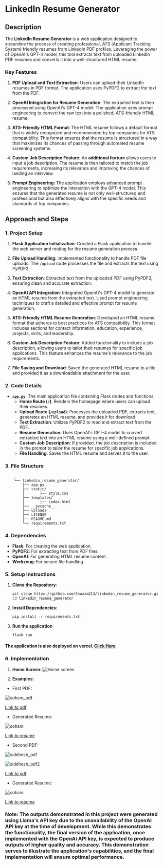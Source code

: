 # LinkedIn Resume Generator

## Description

The **LinkedIn Resume Generator** is a web application designed to streamline the process of creating professional, ATS (Applicant Tracking System) friendly resumes from LinkedIn PDF profiles. Leveraging the power of OpenAI's GPT-4 model, this tool extracts text from uploaded LinkedIn PDF resumes and converts it into a well-structured HTML resume.

### Key Features

1. **PDF Upload and Text Extraction**: Users can upload their LinkedIn resumes in PDF format. The application uses PyPDF2 to extract the text from the PDF.

2. **OpenAI Integration for Resume Generation**: The extracted text is then processed using OpenAI's GPT-4 model. The application uses prompt engineering to convert the raw text into a polished, ATS-friendly HTML resume.

3. **ATS-Friendly HTML Format**: The HTML resume follows a default format that is widely recognized and recommended by top companies for ATS compatibility. This format ensures that the resume is structured in a way that maximizes its chances of passing through automated resume screening systems.

4. **Custom Job Description Feature**: An **additional feature** allows users to input a job description. The resume is then tailored to match the job requirements, increasing its relevance and improving the chances of landing an interview.

5. **Prompt Engineering:** The application employs advanced prompt engineering to optimize the interaction with the GPT-4 model. This ensures that the generated resume is not only well-structured and professional but also effectively aligns with the specific needs and standards of top companies.

## Approach and Steps

### 1. **Project Setup**

1. **Flask Application Initialization**: Created a Flask application to handle the web server and routing for the resume generation process.

2. **File Upload Handling**: Implemented functionality to handle PDF file uploads. The `/upload` route processes the file and extracts the text using PyPDF2.

3. **Text Extraction**: Extracted text from the uploaded PDF using PyPDF2, ensuring clean and accurate extraction.

4. **OpenAI API Integration**: Integrated OpenAI's GPT-4 model to generate an HTML resume from the extracted text. Used prompt engineering techniques to craft a detailed and effective prompt for resume generation.

5. **ATS-Friendly HTML Resume Generation**: Developed an HTML resume format that adheres to best practices for ATS compatibility. This format includes sections for contact information, education, experience, projects, skills, and leadership.

6. **Custom Job Description Feature**: Added functionality to include a job description, allowing users to tailor their resumes for specific job applications. This feature enhances the resume's relevance to the job requirements.

7. **File Saving and Download**: Saved the generated HTML resume to a file and provided it as a downloadable attachment for the user.

### 2. **Code Details**

- **`app.py`**: The main application file containing Flask routes and functions.
  - **Home Route (`/`)**: Renders the homepage where users can upload their resumes.
  - **Upload Route (`/upload`)**: Processes the uploaded PDF, extracts text, generates an HTML resume, and provides it for download.
  - **Text Extraction**: Utilizes PyPDF2 to read and extract text from the PDF.
  - **Resume Generation**: Uses OpenAI's GPT-4 model to convert extracted text into an HTML resume using a well-defined prompt.
  - **Custom Job Description**: If provided, the job description is included in the prompt to tailor the resume for specific job applications.
  - **File Handling**: Saves the HTML resume and serves it to the user.
### 3. **File Structure**

        .
        └── linkedin_resume_generator/
            ├── app.py
            ├── static/
            │       ├── style.css
            ├── templates/
            │       ├── index.html
            ├── __pycache__
            ├── uploads
            ├── LICENSE
            ├── README.md
            └── requirements.txt
    
### 4. **Dependencies**

- **Flask**: For creating the web application.
- **PyPDF2**: For extracting text from PDF files.
- **OpenAI**: For generating HTML resume content.
- **Werkzeug**: For secure file handling.

### 5. **Setup Instructions**

1. **Clone the Repository**:
   ```bash
   git clone https://github.com/Shazam213/linkedin_resume_generator.git
   cd linkedin_resume_generator
2. **Install Dependencies**:
    ```bash
    pip install -r requirements.txt
3. **Run the application**:
    ```bash
    flask run
    ```
#### The application is also deployed on vercel. [Click Here](https://linkedin-resume-generator-r2665ecwr-shazam213s-projects.vercel.app)
### 6. **Implementation**
1. **Home Screen**:
![Home screen](./resources/Screenshot%20from%202024-09-14%2023-32-17.png)

2. **Examples:**
- First PDF:

![soham_pdf](./resources/Screenshot%20from%202024-09-14%2021-18-53.png)

[Link to pdf](./resources/soham_linkedin.pdf)

- Generated Resume:

![soham](./resources/Screenshot%20from%202024-09-14%2021-18-28.png)

[Link to resume](./resources/soham_linkedin_resume.html)

- Second PDF:

![siddhesh_pdf](./resources/Screenshot%20from%202024-09-14%2021-19-12.png)

![siddhesh_pdf2](./resources/Screenshot%20from%202024-09-14%2021-19-19.png)

[Link to pdf](./resources/siddhesh_linkedin.pdf)

- Generated Resume:

![soham](./resources/Screenshot%20from%202024-09-14%2021-19-28.png)

[Link to resume](./resources/siddhesh_linkedin_resume.html)

### Note: The outputs demonstrated in this project were generated using Llama's API key due to the unavailability of the OpenAI API key at the time of development. While this demonstrates the functionality, the final version of the application, once implemented with the OpenAI API key, is expected to produce outputs of higher quality and accuracy. This demonstration serves to illustrate the application's capabilities, and the final implementation will ensure optimal performance.

